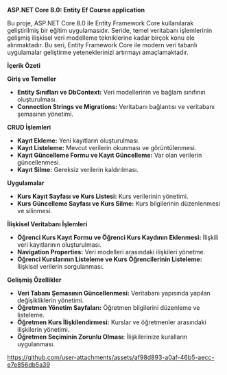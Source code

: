 
**ASP.NET Core 8.0: Entity Ef Course application**

Bu proje, ASP.NET Core 8.0 ile Entity Framework Core kullanılarak geliştirilmiş bir eğitim uygulamasıdır. Seride, temel veritabanı işlemlerinin gelişmiş ilişkisel veri modelleme tekniklerine kadar birçok konu ele alınmaktadır. Bu seri, Entity Framework Core ile modern veri tabanlı uygulamalar geliştirme yeteneklerinizi artırmayı amaçlamaktadır.

**İçerik Özeti**

**Giriş ve Temeller**
- **Entity Sınıfları ve DbContext:** Veri modellerinin ve bağlam sınıfının oluşturulması.
- **Connection Strings ve Migrations:** Veritabanı bağlantısı ve veritabanı şemasının yönetimi.

**CRUD İşlemleri**
- **Kayıt Ekleme:** Yeni kayıtların oluşturulması.
- **Kayıt Listeleme:** Mevcut verilerin okunması ve görüntülenmesi.
- **Kayıt Güncelleme Formu ve Kayıt Güncelleme:** Var olan verilerin güncellenmesi.
- **Kayıt Silme:** Gereksiz verilerin kaldırılması.

**Uygulamalar**
- **Kurs Kayıt Sayfası ve Kurs Listesi:** Kurs verilerinin yönetimi.
- **Kurs Güncelleme Sayfası ve Kurs Silme:** Kurs bilgilerinin düzenlenmesi ve silinmesi.

**İlişkisel Veritabanı İşlemleri**
- **Öğrenci Kurs Kayıt Formu ve Öğrenci Kurs Kaydının Eklenmesi:** İlişkili veri kayıtlarının oluşturulması.
- **Navigation Properties:** Veri modelleri arasındaki ilişkileri yönetme.
- **Öğrenci Kurslarının Listeleme ve Kurs Öğrencilerinin Listeleme:** İlişkisel verilerin sorgulanması.

**Gelişmiş Özellikler**
- **Veri Tabanı Şemasının Güncellenmesi:** Veritabanı yapısında yapılan değişikliklerin yönetimi.
- **Öğretmen Yönetim Sayfaları:** Öğretmen bilgilerini düzenleme ve listeleme.
- **Öğretmen Kurs İlişkilendirmesi:** Kurslar ve öğretmenler arasındaki ilişkilerin yönetimi.
- **Öğretmen Seçiminin Zorunlu Olması:** İlişkilerinize kuralların uygulanması.




https://github.com/user-attachments/assets/af98d893-a0af-46b5-aecc-e7e856db5a39

